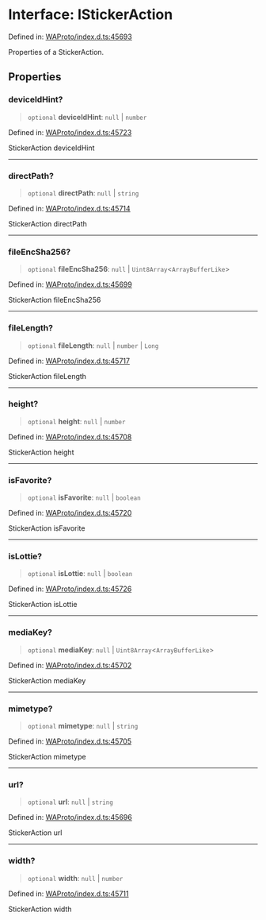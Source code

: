 # Interface: IStickerAction

Defined in: [WAProto/index.d.ts:45693](https://github.com/Fokusdotid/Baileys/blob/db1d3e5f41e9eede5877460f9adbb0224021575c/WAProto/index.d.ts#L45693)

Properties of a StickerAction.

## Properties

### deviceIdHint?

> `optional` **deviceIdHint**: `null` \| `number`

Defined in: [WAProto/index.d.ts:45723](https://github.com/Fokusdotid/Baileys/blob/db1d3e5f41e9eede5877460f9adbb0224021575c/WAProto/index.d.ts#L45723)

StickerAction deviceIdHint

***

### directPath?

> `optional` **directPath**: `null` \| `string`

Defined in: [WAProto/index.d.ts:45714](https://github.com/Fokusdotid/Baileys/blob/db1d3e5f41e9eede5877460f9adbb0224021575c/WAProto/index.d.ts#L45714)

StickerAction directPath

***

### fileEncSha256?

> `optional` **fileEncSha256**: `null` \| `Uint8Array`\<`ArrayBufferLike`\>

Defined in: [WAProto/index.d.ts:45699](https://github.com/Fokusdotid/Baileys/blob/db1d3e5f41e9eede5877460f9adbb0224021575c/WAProto/index.d.ts#L45699)

StickerAction fileEncSha256

***

### fileLength?

> `optional` **fileLength**: `null` \| `number` \| `Long`

Defined in: [WAProto/index.d.ts:45717](https://github.com/Fokusdotid/Baileys/blob/db1d3e5f41e9eede5877460f9adbb0224021575c/WAProto/index.d.ts#L45717)

StickerAction fileLength

***

### height?

> `optional` **height**: `null` \| `number`

Defined in: [WAProto/index.d.ts:45708](https://github.com/Fokusdotid/Baileys/blob/db1d3e5f41e9eede5877460f9adbb0224021575c/WAProto/index.d.ts#L45708)

StickerAction height

***

### isFavorite?

> `optional` **isFavorite**: `null` \| `boolean`

Defined in: [WAProto/index.d.ts:45720](https://github.com/Fokusdotid/Baileys/blob/db1d3e5f41e9eede5877460f9adbb0224021575c/WAProto/index.d.ts#L45720)

StickerAction isFavorite

***

### isLottie?

> `optional` **isLottie**: `null` \| `boolean`

Defined in: [WAProto/index.d.ts:45726](https://github.com/Fokusdotid/Baileys/blob/db1d3e5f41e9eede5877460f9adbb0224021575c/WAProto/index.d.ts#L45726)

StickerAction isLottie

***

### mediaKey?

> `optional` **mediaKey**: `null` \| `Uint8Array`\<`ArrayBufferLike`\>

Defined in: [WAProto/index.d.ts:45702](https://github.com/Fokusdotid/Baileys/blob/db1d3e5f41e9eede5877460f9adbb0224021575c/WAProto/index.d.ts#L45702)

StickerAction mediaKey

***

### mimetype?

> `optional` **mimetype**: `null` \| `string`

Defined in: [WAProto/index.d.ts:45705](https://github.com/Fokusdotid/Baileys/blob/db1d3e5f41e9eede5877460f9adbb0224021575c/WAProto/index.d.ts#L45705)

StickerAction mimetype

***

### url?

> `optional` **url**: `null` \| `string`

Defined in: [WAProto/index.d.ts:45696](https://github.com/Fokusdotid/Baileys/blob/db1d3e5f41e9eede5877460f9adbb0224021575c/WAProto/index.d.ts#L45696)

StickerAction url

***

### width?

> `optional` **width**: `null` \| `number`

Defined in: [WAProto/index.d.ts:45711](https://github.com/Fokusdotid/Baileys/blob/db1d3e5f41e9eede5877460f9adbb0224021575c/WAProto/index.d.ts#L45711)

StickerAction width
